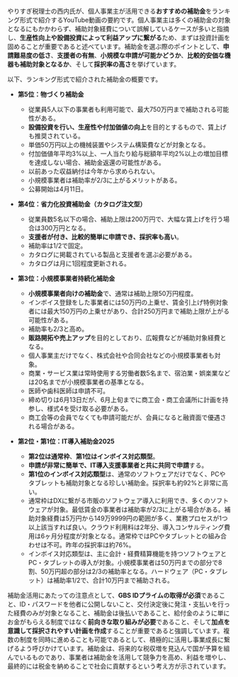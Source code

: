 やりすぎ税理士の西内氏が、個人事業主が活用できる**おすすめの補助金**をランキング形式で紹介するYouTube動画の要約です。個人事業主は多くの補助金の対象となるにもかかわらず、補助対象経費について誤解しているケースが多いと指摘し、**生産性向上や設備投資によって利益アップに繋がる**ため、まずは投資計画を固めることが重要であると述べています。補助金を選ぶ際のポイントとして、**申請難易度の低さ**、**支援者の有無**、**小規模な申請が可能かどうか**、**比較的安価な機器も補助対象となるか**、そして**採択率の高さ**を挙げています。

以下、ランキング形式で紹介された補助金の概要です。

- **第5位：物づくり補助金**
    
    - 従業員5人以下の事業者も利用可能で、最大750万円まで補助される可能性がある。
    - **設備投資を行い、生産性や付加価値の向上**を目的とするもので、賃上げも推奨されている。
    - 単価50万円以上の機械装置やシステム構築費などが対象となる。
    - 付加価値年平均3%以上、一人当たり給与総額年平均2%以上の増加目標を達成しない場合、補助金返還の可能性がある。
    - 以前あった収益納付は今年から求められない。
    - 小規模事業者は補助率が2/3に上がるメリットがある。
    - 公募開始は4月11日。
- **第4位：省力化投資補助金（カタログ注文型）**
    
    - 従業員数5名以下の場合、補助上限は200万円で、大幅な賃上げを行う場合は300万円となる。
    - **支援者が付き、比較的簡単に申請でき、採択率も高い**。
    - 補助率は1/2で固定。
    - カタログに掲載されている製品と支援者を選ぶ必要がある。
    - カタログは月に1回程度更新される。
- **第3位：小規模事業者持続化補助金**
    
    - **小規模事業者向けの補助金**で、通常は補助上限50万円程度。
    - インボイス登録をした事業者には50万円の上乗せ、賃金引上げ特例対象者には最大150万円の上乗せがあり、合計250万円まで補助上限が上がる可能性がある。
    - 補助率も2/3と高め。
    - **販路開拓や売上アップ**を目的としており、広報費などが補助対象経費となる。
    - 個人事業主だけでなく、株式会社や合同会社などの小規模事業者も対象。
    - 商業・サービス業は常時使用する労働者数5名まで、宿泊業・娯楽業などは20名までが小規模事業者の基準となる。
    - 医師や歯科医師は申請不可。
    - 締め切りは6月13日だが、6月上旬までに商工会・商工会議所に計画を持参し、様式4を受け取る必要がある。
    - 商工会等の会員でなくても申請可能だが、会員になると融資面で優遇される場合がある。
- **第2位・第1位：IT導入補助金2025**
    
    - **第2位は通常枠**、**第1位はインボイス対応類型**。
    - **申請が非常に簡単で、IT導入支援事業者と共に共同で申請**する。
    - **第1位のインボイス対応類型**は、通常のソフトウェアだけでなく、PCやタブレットも補助対象となる珍しい補助金。採択率も約92%と非常に高い。
    - 通常枠はDXに繋がる市販のソフトウェア導入に利用でき、多くのソフトウェアが対象。最低賃金の事業者は補助率が2/3に上がる場合がある。補助対象経費は5万円から149万9999円の範囲が多く、業務プロセスが1つ以上該当すれば良い。クラウド利用料は2年分、導入コンサルティング費用は6ヶ月分程度が対象となる。通常枠ではPCやタブレットとの組み合わせは不可。昨年の採択率は約76%。
    - インボイス対応類型は、主に会計・経費精算機能を持つソフトウェアとPC・タブレットの導入が対象。小規模事業者は50万円までの部分で8割、50万円超の部分は2/3の補助率となる。ハードウェア（PC・タブレット）は補助率1/2で、合計10万円まで補助される。

補助金活用にあたっての注意点として、**GBS IDプライムの取得が必須**であること、ID・パスワードを他者に公開しないこと、交付決定後に発注・支払いを行った経費のみが対象となること、補助金は後払いであること、給付金のように単にお金がもらえる制度ではなく**前向きな取り組みが必要**であること、そして**加点を意識して採択されやすい計画を作成**することが重要であると強調しています。複数の制度を同時に進めることも可能であるとして、積極的に活用し事業成長に繋げるよう呼びかけています。補助金は、将来的な税収増を見込んで国が予算を組んでいるものであり、事業者は補助金を活用して競争力を高め、利益を増やし、最終的には税金を納めることで社会に貢献するという考え方が示されています。

